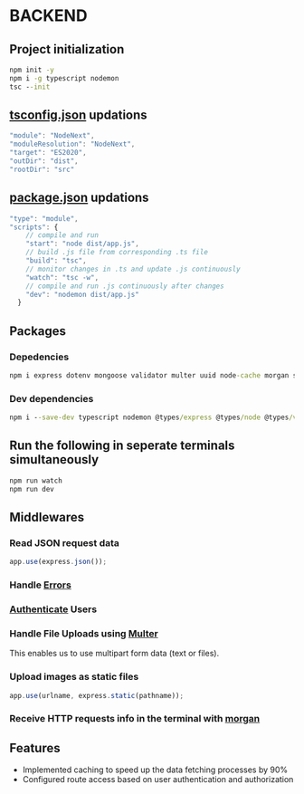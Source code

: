 # BACKEND

## Project initialization

```cmd
npm init -y
npm i -g typescript nodemon
tsc --init
```

## [tsconfig.json](./tsconfig.json) updations

```typescript
"module": "NodeNext",
"moduleResolution": "NodeNext",
"target": "ES2020",
"outDir": "dist",
"rootDir": "src"
```

## [package.json](./package.json) updations

```typescript
"type": "module",
"scripts": {
    // compile and run
    "start": "node dist/app.js",
    // build .js file from corresponding .ts file
    "build": "tsc",
    // monitor changes in .ts and update .js continuously
    "watch": "tsc -w",
    // compile and run .js continuously after changes
    "dev": "nodemon dist/app.js"
  }
```

## Packages

### Depedencies

```cmd
npm i express dotenv mongoose validator multer uuid node-cache morgan stripe cors
```

### Dev dependencies

```cmd
npm i --save-dev typescript nodemon @types/express @types/node @types/validator @types/multer @types/uuid @faker-js/faker @types/morgan @types/cors
```

## Run the following in seperate terminals simultaneously

```cmd
npm run watch
npm run dev
```

## Middlewares

### Read JSON request data

```typescript
app.use(express.json());
```

### Handle [Errors](./src/middlewares/error.ts)

### [Authenticate](./src//middlewares/auth.ts) Users

### Handle File Uploads using [Multer](./src/middlewares/multer.ts)

This enables us to use multipart form data (text or files).

### Upload images as static files

```typescript
app.use(urlname, express.static(pathname));
```

### Receive HTTP requests info in the terminal with [morgan](https://www.npmjs.com/package/morgan)

## Features

- Implemented caching to speed up the data fetching processes by 90%
- Configured route access based on user authentication and authorization
